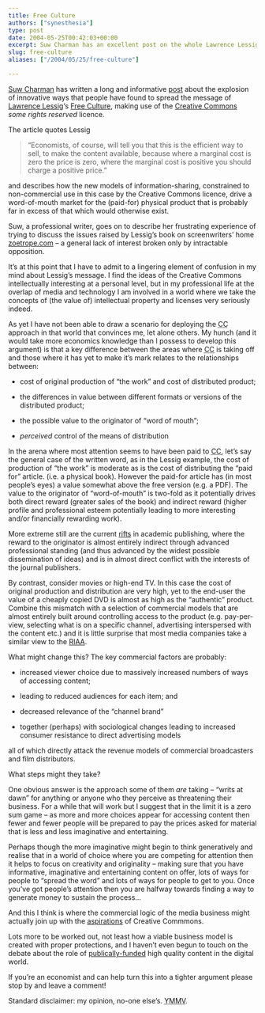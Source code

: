 ```yaml
---
title: Free Culture
authors: ["synesthesia"]
type: post
date: 2004-05-25T00:42:03+00:00
excerpt: Suw Charman has an excellent post on the whole Lawrence Lessig "Free Culture" thing. Drawing on that I start to bounce around a few thoughts about the factors that differentiate areas receptive to the Creative Commons idea and ponder how to link in the commercial needs of large media companies...
slug: free-culture 
aliases: ["/2004/05/25/free-culture"]

---
```

[Suw Charman][1] has written a long and informative [post][2] about the explosion of innovative ways that people have found to spread the message of [Lawrence Lessig][3]&#8216;s [Free Culture][4], making use of the [Creative Commons][5] _some rights reserved_ licence.

The article quotes Lessig

<blockquote cite="https://chocnvodka.blogware.com/blog/_archives/2004/5/24/75489.html">
  <p>
    &#8220;Economists, of course, will tell you that this is the efficient way to sell, to make the content available, because where a marginal cost is zero the price is zero, where the marginal cost is positive you should charge a positive price.&#8221;
  </p>
</blockquote>

and describes how the new models of information-sharing, constrained to non-commercial use in this case by the Creative Commons licence, drive a word-of-mouth market for the (paid-for) physical product that is probably far in excess of that which would otherwise exist.

Suw, a professional writer, goes on to describe her frustrating experience of trying to discuss the issues raised by Lessig&#8217;s book on screenwriters&#8217; home [zoetrope.com][6] &#8211; a general lack of interest broken only by intractable opposition. 

It&#8217;s at this point that I have to admit to a lingering element of confusion in my mind about Lessig&#8217;s message. I find the ideas of the Creative Commons intellectually interesting at a personal level, but in my professional life at the overlap of media and technology I am involved in a world where we take the concepts of (the value of) intellectual property and licenses very seriously indeed.

As yet I have not been able to draw a scenario for deploying the <acronym title="Creative Commons">CC</acronym> approach in that world that convinces me, let alone others. My hunch (and it would take more economics knowledge than I possess to develop this argument) is that a key difference between the areas where <acronym title="Creative Commons">CC</acronym> is taking off and those where it has yet to make it&#8217;s mark relates to the relationships between:
  
* cost of original production of &#8220;the work&#8221; and cost of distributed product;
  
* the differences in value between different formats or versions of the distributed product;
  
* the possible value to the originator of &#8220;word of mouth&#8221;;
  
* _perceived_ control of the means of distribution

In the arena where most attention seems to have been paid to <acronym title="Creative Commons">CC</acronym>, let&#8217;s say the general case of the written word, as in the Lessig example, the cost of production of &#8220;the work&#8221; is moderate as is the cost of distributing the &#8220;paid for&#8221; article. (i.e. a physical book). However the paid-for article has (in most people&#8217;s eyes) a value somewhat above the free version (e.g. a PDF). The value to the originator of &#8220;word-of-mouth&#8221; is two-fold as it potentially drives both direct reward (greater sales of the book) and indirect reward (higher profile and professional esteem potentially leading to more interesting and/or financially rewarding work).

More extreme still are the current [rifts][7] in academic publishing, where the reward to the originator is almost entirely indirect through advanced professional standing (and thus advanced by the widest possible dissemination of ideas) and is in almost direct conflict with the interests of the journal publishers.

By contrast, consider movies or high-end TV. In this case the cost of original production and distribution are very high, yet to the end-user the value of a cheaply copied DVD is almost as high as the &#8220;authentic&#8221; product. Combine this mismatch with a selection of commercial models that are almost entirely built around controlling access to the product (e.g. pay-per-view, selecting what is on a specific channel, advertising interspersed with the content etc.) and it is little surprise that most media companies take a similar view to the [RIAA][8].

What might change this? The key commercial factors are probably:
  
* increased viewer choice due to massively increased numbers of ways of accessing content;
  
* leading to reduced audiences for each item; and
  
* decreased relevance of the &#8220;channel brand&#8221;
  
* together (perhaps) with sociological changes leading to increased consumer resistance to direct advertising models

all of which directly attack the revenue models of commercial broadcasters and film distributors.

What steps might they take? 

One obvious answer is the approach some of them _are_ taking &#8211; &#8220;writs at dawn&#8221; for anything or anyone who they perceive as threatening their business. For a while that will work but I suggest that in the limit it is a zero sum game &#8211; as more and more choices appear for accessing content then fewer and fewer people will be prepared to pay the prices asked for material that is less and less imaginative and entertaining. 

Perhaps though the more imaginative might begin to think generatively and realise that in a world of choice where you are competing for attention then it helps to focus on creativity and originality &#8211; making sure that you have informative, imaginative and entertaining content on offer, lots of ways for people to &#8220;spread the word&#8221; and lots of ways for people to get to you. Once you&#8217;ve got people&#8217;s attention then you are halfway towards finding a way to generate money to sustain the process&#8230;

And this I think is where the commercial logic of the media business might actually join up with the [aspirations][9] of Creative Commmons. 

Lots more to be worked out, not least how a viable business model is created with proper protections, and I haven&#8217;t even begun to touch on the debate about the role of [publically-funded][10] high quality content in the digital world.

If you&#8217;re an economist and can help turn this into a tighter argument please stop by and leave a comment!
  
Standard disclaimer: my opinion, no-one else&#8217;s. <acronym title="Your Mileage May Vary!">YMMV</acronym>.

 [1]: https://chocnvodka.blogware.com/blog
 [2]: https://chocnvodka.blogware.com/blog/_archives/2004/5/24/75489.html
 [3]: https://www.lessig.org/blog/
 [4]: https://www.free-culture.cc/
 [5]: https://www.creativecommons.org/
 [6]: https://www.zoetrope.com/
 [7]: https://observer.guardian.co.uk/business/story/0,6903,1168763,00.html
 [8]: https://www.riaa.com/
 [9]: https://creativecommons.org/learn/aboutus/
 [10]: https://www.bbccharterreview.org.uk/